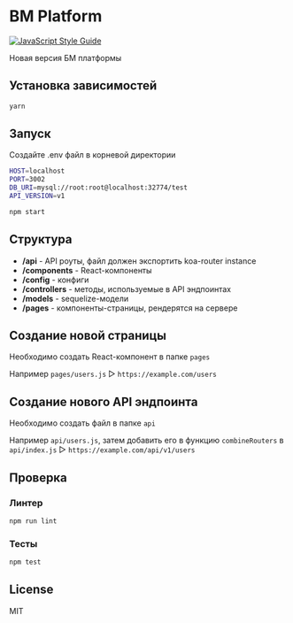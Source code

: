# BM Platform

[![JavaScript Style Guide](https://img.shields.io/badge/code_style-standard-brightgreen.svg)](https://standardjs.com)

Новая версия БМ платформы

## Установка зависимостей

```bash
yarn
```

## Запуск

Создайте .env файл в корневой директории

```bash
HOST=localhost
PORT=3002
DB_URI=mysql://root:root@localhost:32774/test
API_VERSION=v1
```

```bash
npm start
```

## Структура
  - **/api** - API роуты, файл должен экспортить koa-router instance
  - **/components** - React-компоненты
  - **/config** - конфиги
  - **/controllers** - методы, используемые в API эндпоинтах
  - **/models** - sequelize-модели
  - **/pages** - компоненты-страницы, рендерятся на сервере

## Создание новой страницы

Необходимо создать React-компонент в папке `pages`

Например `pages/users.js` ▷ `https://example.com/users`

## Создание нового API эндпоинта

Необходимо создать файл в папке `api`

Например `api/users.js`, затем добавить его в функцию `combineRouters` в `api/index.js` ▷ `https://example.com/api/v1/users`

## Проверка

### Линтер

```bash
npm run lint
```

### Тесты

```bash
npm test
```

## License

MIT
